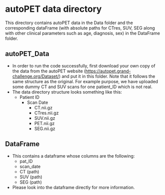# autoPET data directory

This directory contains autoPET data in the Data folder and the corresponding dataFrame (with absolute paths for CTres, SUV, SEG along with other clinical parameters such as age, diagnosis, sex) in the DataFrame folder.

## autoPET_Data
* In order to run the code successfully, first download your own copy of the data from the autoPET website (https://autopet.grand-challenge.org/Dataset/) and put it in this folder. Note that it follows the same structure as the original. For example purpose, we have uploaded some dummy CT and SUV scans for one patient_ID which is not real.
* The data directory structure looks something like this:
  - Patient ID
    - Scan Date
      - CT.nii.gz
      - CTres.nii.gz
      - SUV.nii.gz
      - PET.nii.gz
      - SEG.nii.gz
     
## DataFrame
* This contains a dataframe whose columns are the following:
  * pat_ID
  * scan_date
  * CT (path)
  * SUV (path)
  * SEG (path)
* Please look into the dataframe directly for more information.
